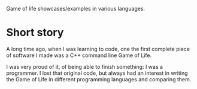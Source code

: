 Game of life showcases/examples in various languages.

# Short story
A long time ago, when I was learning to code, one the first complete piece of software I made was a C++ command line Game of Life. 

I was very proud of it, of being able to finish something: I was a programmer. I lost that original code, but always had an interest in writing the Game of Life in different programming languages and comparing them.

